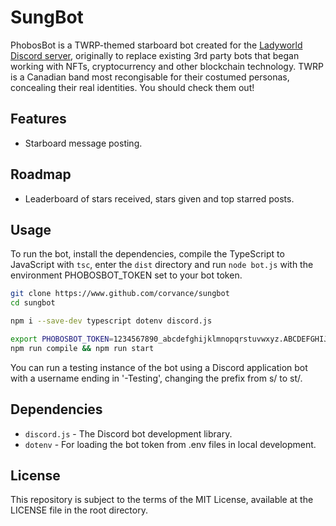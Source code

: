 # SungBot

PhobosBot is a TWRP-themed starboard bot created for the [Ladyworld Discord server](https://discord.gg/NZGZJ2C), originally to replace existing 3rd party bots that began working with NFTs, cryptocurrency and other blockchain technology. TWRP is a Canadian band most recongisable for their costumed personas, concealing their real identities. You should check them out!

## Features

- Starboard message posting.

## Roadmap

- Leaderboard of stars received, stars given and top starred posts.

## Usage

To run the bot, install the dependencies, compile the TypeScript to JavaScript with `tsc`, enter the `dist` directory and run `node bot.js` with the environment PHOBOSBOT_TOKEN set to your bot token.

```bash
git clone https://www.github.com/corvance/sungbot
cd sungbot

npm i --save-dev typescript dotenv discord.js

export PHOBOSBOT_TOKEN=1234567890_abcdefghijklmnopqrstuvwxyz.ABCDEFGHIJKLMNOPQRSTUVWXYZ_12345
npm run compile && npm run start
```

You can run a testing instance of the bot using a Discord application bot with a username ending in '-Testing', changing the prefix from s/ to st/.

## Dependencies

- `discord.js` - The Discord bot development library.
- `dotenv` - For loading the bot token from .env files in local development.

## License

This repository is subject to the terms of the MIT License, available at the LICENSE file in the root directory.
